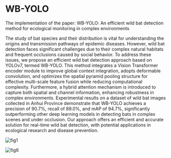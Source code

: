 # WB-YOLO
The implementation of the paper: WB-YOLO: An efficient wild bat detection method for ecological monitoring in complex environments

The study of bat species and their distribution is vital for understanding the origins and transmission pathways of epidemic diseases. However, wild bat detection faces significant challenges due to their complex natural habitats and frequent occlusions caused by social behavior. To address these issues, we propose an efficient wild bat detection approach based on YOLOv7, termed WB-YOLO. This method integrates a Vision Transformer encoder module to improve global context integration, adopts deformable convolution, and optimizes the spatial pyramid pooling structure for effective multi-scale feature fusion while reducing computational complexity. Furthermore, a hybrid attention mechanism is introduced to capture both spatial and channel information, enhancing robustness in complex environments. Experimental results on a dataset of wild bat images collected in Anhui Province demonstrate that WB-YOLO achieves a precision of 90.7%, recall of 89.0%, and mAP of 94.7%, significantly outperforming other deep learning models in detecting bats in complex scenes and under occlusion. Our approach offers an efficient and accurate solution for real-time wild bat detection, with potential applications in ecological research and disease prevention.

![fig1](https://github.com/user-attachments/assets/e556a29e-5de1-4326-b5db-e9210289771f)

![fig6](https://github.com/user-attachments/assets/725e9f95-aa30-4fb9-a2fc-e8de13c22bcb)
